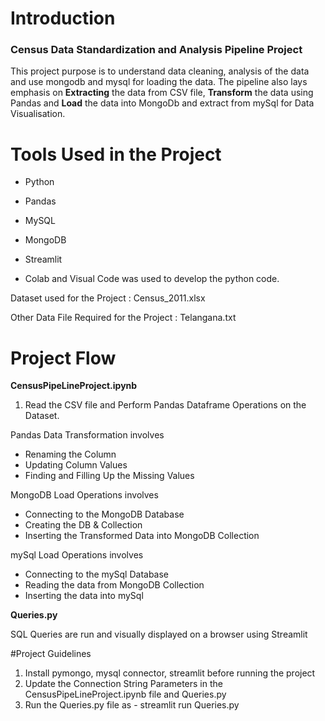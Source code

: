 # Introduction
<h3>Census Data Standardization and Analysis Pipeline Project</h3>
This project purpose is to understand data cleaning, analysis of the data and use mongodb and mysql for loading the data.
The pipeline also lays emphasis on <B>Extracting</B> the data from CSV file, <B>Transform</B> the data using Pandas and <B>Load</B> the data into MongoDb and extract from mySql for Data Visualisation.

# Tools Used in the Project
- Python
- Pandas
- MySQL
- MongoDB
- Streamlit

- Colab and Visual Code was used to develop the python code.

 Dataset used for the Project : Census_2011.xlsx
 
 Other Data File Required for the Project : Telangana.txt

# Project Flow
<B>CensusPipeLineProject.ipynb</B>

1) Read the CSV file and Perform Pandas Dataframe Operations on the Dataset. 

Pandas Data Transformation involves 
  - Renaming the Column
  - Updating Column Values
  - Finding and Filling Up the Missing Values

MongoDB Load Operations involves
  - Connecting to the MongoDB Database
  - Creating the DB & Collection
  - Inserting the Transformed Data into MongoDB Collection

mySql Load Operations involves
  - Connecting to the mySql Database
  - Reading the data from MongoDB Collection
  - Inserting the data into mySql

<B>Queries.py</B>

SQL Queries are run and visually displayed on a browser using Streamlit

#Project Guidelines

1) Install pymongo, mysql connector, streamlit before running the project
2) Update the Connection String Parameters in the CensusPipeLineProject.ipynb file and Queries.py
3) Run the Queries.py file as - streamlit run Queries.py



